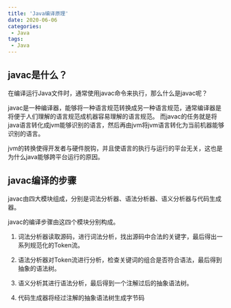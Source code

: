 ```yaml
---
title: 'Java编译原理'
date: 2020-06-06
categories:
 - Java
tags:
 - Java
---
```


## javac是什么？

在编译运行Java文件时，通常使用javac命令来执行，那么什么是javac呢？

javac是一种编译器，能够将一种语言规范转换成另一种语言规范，通常编译器是将便于人们理解的语言规范成机器容易理解的语言规范。
而javac的任务就是将java语言转化成jvm能够识别的语言，然后再由jvm将jvm语言转化为当前机器能够识别的语言。

jvm的转换使得开发者与硬件脱钩，并且使语言的执行与运行的平台无关，这也是为什么java能够跨平台运行的原因。

## javac编译的步骤

javac由四大模块组成，分别是词法分析器、语法分析器、语义分析器与代码生成器。

javac的编译步骤由这四个模块分别构成。

1. 词法分析器读取源码，进行词法分析，找出源码中合法的关键字，最后得出一系列规范化的Token流。

2. 语法分析器对Token流进行分析，检查关键词的组合是否符合语法，最后得到抽象的语法树。

3. 语义分析其进行语法分析，最后得到一个注解过后的抽象语法树。

4. 代码生成器将经过注解的抽象语法树生成字节码
